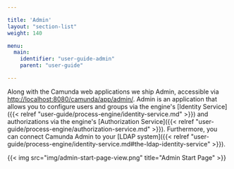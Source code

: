 ```yaml
---

title: 'Admin'
layout: "section-list"
weight: 140

menu:
  main:
    identifier: "user-guide-admin"
    parent: "user-guide"

---
```


Along with the Camunda web applications we ship Admin, accessible via [http://localhost:8080/camunda/app/admin/](http://localhost:8080/camunda/app/admin/).
Admin is an application that allows you to configure users and groups via the engine's [Identity Service]({{< relref "user-guide/process-engine/identity-service.md" >}}) and authorizations via the engine's [Authorization Service]({{< relref "user-guide/process-engine/authorization-service.md" >}}). Furthermore, you can connect Camunda Admin to your [LDAP system]({{< relref "user-guide/process-engine/identity-service.md#the-ldap-identity-service" >}}).

{{< img src="img/admin-start-page-view.png" title="Admin Start Page" >}}
